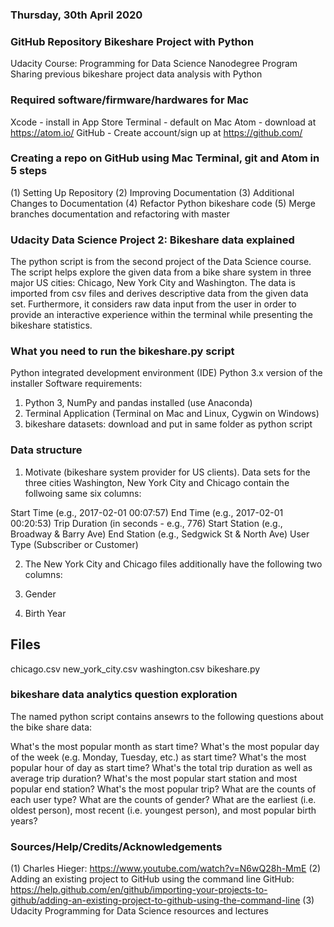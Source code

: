 ### Thursday, 30th April 2020

### GitHub Repository Bikeshare Project with Python
Udacity Course: Programming for Data Science Nanodegree Program
Sharing previous bikeshare project data analysis with Python

### Required software/firmware/hardwares for Mac
Xcode - install in App Store
Terminal - default on Mac
Atom - download at https://atom.io/
GitHub - Create account/sign up at https://github.com/


### Creating a repo on GitHub using Mac Terminal, git and Atom in 5 steps
(1) Setting Up Repository
(2) Improving Documentation
(3) Additional Changes to Documentation
(4) Refactor Python bikeshare code
(5) Merge branches documentation and refactoring with master

### Udacity Data Science Project 2: Bikeshare data explained
The python script is from the second project of the Data Science course. The script helps explore the given data from a bike share system in three major US cities: Chicago, New York City and Washington. The data is imported from csv files and derives descriptive data from the given data set. Furthermore, it considers raw data input from the user in order to provide an interactive experience within the terminal while presenting the bikeshare statistics.

### What you need to run the bikeshare.py script
Python integrated development environment (IDE)
Python 3.x version of the installer
Software requirements: 
1. Python 3, NumPy and pandas installed (use Anaconda) 
2. Terminal Application (Terminal on Mac and Linux, Cygwin on Windows)
3. bikeshare datasets: download and put in same folder as python script

### Data structure
1. Motivate (bikeshare system provider for US clients). Data sets for the three cities Washington, New York City and Chicago contain the follwoing same six columns:

Start Time (e.g., 2017-02-01 00:07:57)
End Time (e.g., 2017-02-01 00:20:53)
Trip Duration (in seconds - e.g., 776)
Start Station (e.g., Broadway & Barry Ave)
End Station (e.g., Sedgwick St & North Ave)
User Type (Subscriber or Customer)

2. The New York City and Chicago files additionally have the following two columns:

1. Gender
2. Birth Year

## Files
chicago.csv
new_york_city.csv
washington.csv
bikeshare.py

### bikeshare data analytics question exploration
The named python script contains ansewrs to the following questions about the bike share data:

What's the most popular month as start time? What's the most popular day of the week (e.g. Monday, Tuesday, etc.) as start time? What's the most popular hour of day as start time? What's the total trip duration as well as average trip duration? What's the most popular start station and most popular end station? What's the most popular trip? What are the counts of each user type? What are the counts of gender? What are the earliest (i.e. oldest person), most recent (i.e. youngest person), and most popular birth years?


### Sources/Help/Credits/Acknowledgements
(1) Charles Hieger: https://www.youtube.com/watch?v=N6wQ28h-MmE
(2) Adding an existing project to GitHub using the command line GitHub: https://help.github.com/en/github/importing-your-projects-to-github/adding-an-existing-project-to-github-using-the-command-line
(3) Udacity Programming for Data Science resources and lectures



